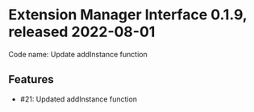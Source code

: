 # Extension Manager Interface 0.1.9, released 2022-08-01

Code name: Update addInstance function

## Features

* #21: Updated addInstance function
